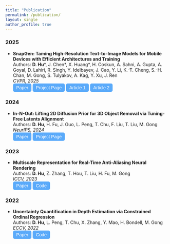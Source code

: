```yaml
---
title: "Publication"
permalink: /publication/
layout: single
author_profile: true
---
```


<!-- ## Publications -->

### 2025
- **SnapGen: Taming High-Resolution Text-to-Image Models for Mobile Devices with Efficient Architectures and Training**  
  Authors: **D. Hu**\*, J. Chen\*, X. Huang\*, H. Coskun, A. Sahni, A. Gupta, A. Goyal, D. Lahiri, R. Singh, Y. Idelbayev, J. Cao, Y. Li, K.-T. Cheng, S.-H. Chan, M. Gong, S. Tulyakov, A. Kag, Y. Xu, J. Ren  
  *CVPR, 2025*  
  <a href="https://arxiv.org/pdf/2412.09619" target="_blank" style="text-decoration: none;">
  <button style="padding: 5px 10px; font-size: 14px; cursor: pointer; background-color:rgb(90, 170, 250); color: white; border: none; border-radius: 5px;">
    Paper
  </button>
  </a>
  <a href="https://snap-research.github.io/snapgen/" target="_blank" style="text-decoration: none;">
  <button style="padding: 5px 10px; font-size: 14px; cursor: pointer; background-color:rgb(90, 170, 250); color: white; border: none; border-radius: 5px;">
    Project Page
  </button>
  </a>
  <a href="https://newsroom.snap.com/ai-text-to-image-model-for-mobile-devices" target="_blank" style="text-decoration: none;">
  <button style="padding: 5px 10px; font-size: 14px; cursor: pointer; background-color:rgb(90, 170, 250); color: white; border: none; border-radius: 5px;">
    Article 1
  </button>
  </a>
  <a href="https://techcrunch.com/2025/02/04/snap-unveils-ai-text-to-image-model-for-mobile-devices" target="_blank" style="text-decoration: none;">
  <button style="padding: 5px 10px; font-size: 14px; cursor: pointer; background-color:rgb(90, 170, 250); color: white; border: none; border-radius: 5px;">
    Article 2
  </button>
  </a>

### 2024
- **In-N-Out: Lifting 2D Diffusion Prior for 3D Object Removal via Tuning-Free Latents Alignment**  
  Authors: **D. Hu**, H. Fu, J. Guo, L. Peng, T. Chu, F. Liu, T. Liu, M. Gong  
  *NeurIPS, 2024*  
  <a href="https://openreview.net/pdf?id=gffaYDu9mM" target="_blank" style="text-decoration: none;">
  <button style="padding: 5px 10px; font-size: 14px; cursor: pointer; background-color:rgb(90, 170, 250); color: white; border: none; border-radius: 5px;">
    Paper
  </button>
  </a>
  <a href="https://timmy11hu.github.io/3dor.github.io/" target="_blank" style="text-decoration: none;">
  <button style="padding: 5px 10px; font-size: 14px; cursor: pointer; background-color:rgb(90, 170, 250); color: white; border: none; border-radius: 5px;">
    Project Page
  </button>
  </a>

### 2023
- **Multiscale Representation for Real-Time Anti-Aliasing Neural Rendering**  
  Authors: **D. Hu**, Z. Zhang, T. Hou, T. Liu, H. Fu, M. Gong  
  *ICCV, 2023*  
  <a href="https://openaccess.thecvf.com/content/ICCV2023/papers/Hu_Multiscale_Representation_for_Real-Time_Anti-Aliasing_Neural_Rendering_ICCV_2023_paper.pdf" target="_blank" style="text-decoration: none;">
  <button style="padding: 5px 10px; font-size: 14px; cursor: pointer; background-color:rgb(90, 170, 250); color: white; border: none; border-radius: 5px;">
    Paper
  </button>
  </a>
  <a href="https://github.com/timmy11hu/Mip-VoG" target="_blank" style="text-decoration: none;">
  <button style="padding: 5px 10px; font-size: 14px; cursor: pointer; background-color:rgb(90, 170, 250); color: white; border: none; border-radius: 5px;">
    Code
  </button>
  </a>

### 2022
- **Uncertainty Quantification in Depth Estimation via Constrained Ordinal Regression**  
  Authors: **D. Hu**, L. Peng, T. Chu, X. Zhang, Y. Mao, H. Bondell, M. Gong  
  *ECCV, 2022*  
  <a href="https://www.ecva.net/papers/eccv_2022/papers_ECCV/papers/136620229.pdf" target="_blank" style="text-decoration: none;">
  <button style="padding: 5px 10px; font-size: 14px; cursor: pointer; background-color:rgb(90, 170, 250); color: white; border: none; border-radius: 5px;">
    Paper
  </button>
  </a>
  <a href="https://github.com/timmy11hu/ConOR" target="_blank" style="text-decoration: none;">
  <button style="padding: 5px 10px; font-size: 14px; cursor: pointer; background-color:rgb(90, 170, 250); color: white; border: none; border-radius: 5px;">
    Code
  </button>
  </a>



